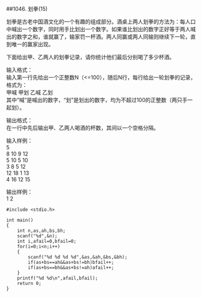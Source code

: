 ##1046. 划拳(15)  

划拳是古老中国酒文化的一个有趣的组成部分。酒桌上两人划拳的方法为：每人口中喊出一个数字，同时用手比划出一个数字。如果谁比划出的数字正好等于两人喊出的数字之和，谁就赢了，输家罚一杯酒。两人同赢或两人同输则继续下一轮，直到唯一的赢家出现。  

下面给出甲、乙两人的划拳记录，请你统计他们最后分别喝了多少杯酒。  

输入格式：  
输入第一行先给出一个正整数N（<=100），随后N行，每行给出一轮划拳的记录，格式为：  
甲喊 甲划 乙喊 乙划  
其中“喊”是喊出的数字，“划”是划出的数字，均为不超过100的正整数（两只手一起划）。  
 
输出格式：  
在一行中先后输出甲、乙两人喝酒的杯数，其间以一个空格分隔。  

输入样例：  
5  
8 10 9 12  
5 10 5 10  
3 8 5 12  
12 18 1 13  
4 16 12 15  

输出样例：  
1 2  

	#include <stdio.h>
	
	int main()
	{
		int n,as,ah,bs,bh;
		scanf("%d",&n);
		int i,afail=0,bfail=0;
		for(i=0;i<n;i++)
		{
			scanf("%d %d %d %d",&as,&ah,&bs,&bh);
			if(as+bs==ah&&as+bs!=bh)bfail++;
			if(as+bs==bh&&as+bs!=ah)afail++;	
		}
		printf("%d %d\n",afail,bfail);
		return 0;
	}